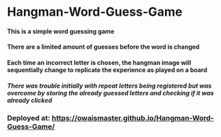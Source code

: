 # Hangman-Word-Guess-Game
#### This is a simple word guessing game
#### There are a limited amount of guesses before the word is changed
#### Each time an incorrect letter is chosen, the hangman image will sequentially change to replicate the experience as played on a board
##### There was trouble initially with repeat letters being registered but was overcome by storing the already guessed letters and checking if it was already clicked

### Deployed at: https://owaismaster.github.io/Hangman-Word-Guess-Game/

